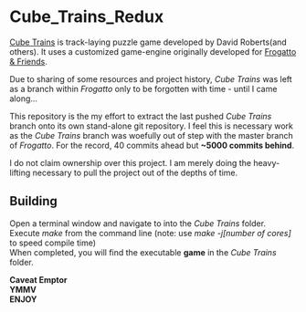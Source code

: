 # Cube_Trains_Redux

[Cube Trains](http://ddr0.github.io/cube%20trains/index.html) is track-laying puzzle game
developed by David Roberts(and others). It uses a customized game-engine originally developed for [Frogatto & Friends](https://frogatto.com/).

Due to sharing of some resources and project history, *Cube Trains* was left as a branch within *Frogatto* only to be forgotten with time - until I came along...

This repository is the my effort to extract the last pushed *Cube Trains* branch onto its own stand-alone git repository. I feel this is necessary work as the *Cube Trains* branch was woefully out of step with the master branch of *Frogatto*. For the record, 40 commits ahead but **~5000 commits behind**.

I do not claim ownership over this project. I am merely doing the heavy-lifting necessary to pull the project out of the depths of time.

## Building
Open a terminal window and navigate to into the *Cube Trains* folder.</br>
Execute *make* from the command line (note: use *make -j[number of cores]* to speed compile time)</br>
When completed, you will find the executable **game** in the *Cube Trains* folder.

**Caveat Emptor**</br>
**YMMV**</br>
**ENJOY**</br>
